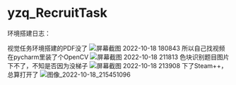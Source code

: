 # yzq_RecruitTask

环境搭建日志：

视觉任务环境搭建的PDF没了
![屏幕截图 2022-10-18 180843](https://user-images.githubusercontent.com/114917907/196439760-13ca101a-3ef1-40a1-a170-59dafa254d46.png)
所以自己找视频在pycharm里装了个OpenCV
![屏幕截图 2022-10-18 211813](https://user-images.githubusercontent.com/114917907/196440695-7697bc55-e6e6-48f9-a524-c0543a07ea68.png)
色块识别题目图片下不了，不知是否因为没梯子
![屏幕截图 2022-10-18 213908](https://user-images.githubusercontent.com/114917907/196446088-3347ac4f-6e93-46d6-9336-b4261b5e92f1.png)
下了Steam++，总算打开了
![图像_2022-10-18_215451096](https://user-images.githubusercontent.com/114917907/196449816-b71b9dd8-1f35-4542-9653-bf0207758ecb.png)



